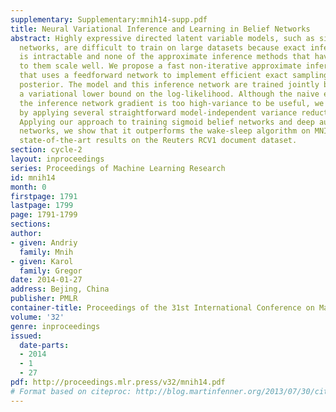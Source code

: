 ```yaml
---
supplementary: Supplementary:mnih14-supp.pdf
title: Neural Variational Inference and Learning in Belief Networks
abstract: Highly expressive directed latent variable models, such as sigmoid belief
  networks, are difficult to train on large datasets because exact inference in them
  is intractable and none of the approximate inference methods that have been applied
  to them scale well. We propose a fast non-iterative approximate inference method
  that uses a feedforward network to implement efficient exact sampling from the variational
  posterior. The model and this inference network are trained jointly by maximizing
  a variational lower bound on the log-likelihood. Although the naive estimator of
  the inference network gradient is too high-variance to be useful, we make it practical
  by applying several straightforward model-independent variance reduction techniques.
  Applying our approach to training sigmoid belief networks and deep autoregressive
  networks, we show that it outperforms the wake-sleep algorithm on MNIST and achieves
  state-of-the-art results on the Reuters RCV1 document dataset.
section: cycle-2
layout: inproceedings
series: Proceedings of Machine Learning Research
id: mnih14
month: 0
firstpage: 1791
lastpage: 1799
page: 1791-1799
sections: 
author:
- given: Andriy
  family: Mnih
- given: Karol
  family: Gregor
date: 2014-01-27
address: Bejing, China
publisher: PMLR
container-title: Proceedings of the 31st International Conference on Machine Learning
volume: '32'
genre: inproceedings
issued:
  date-parts:
  - 2014
  - 1
  - 27
pdf: http://proceedings.mlr.press/v32/mnih14.pdf
# Format based on citeproc: http://blog.martinfenner.org/2013/07/30/citeproc-yaml-for-bibliographies/
---
```

